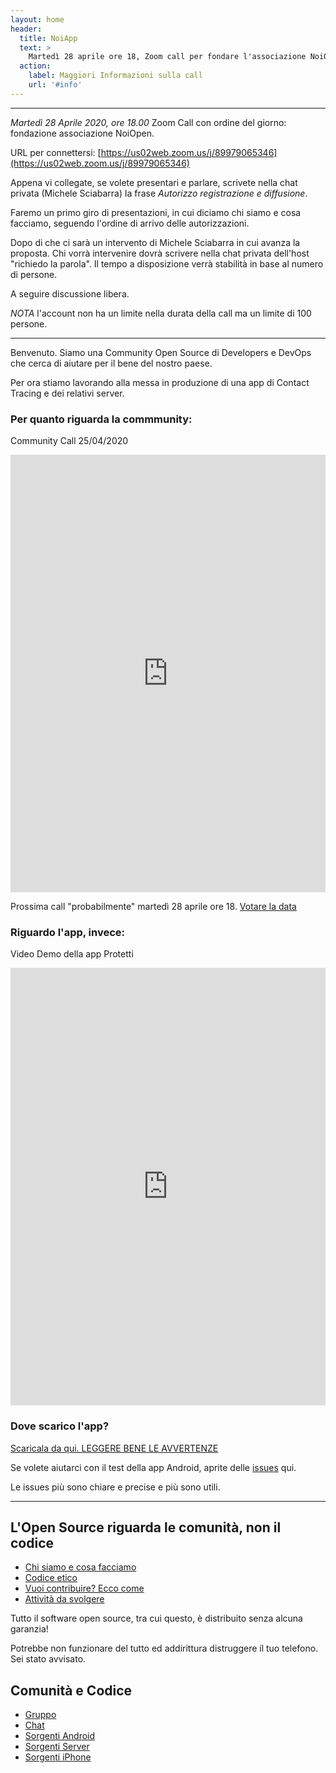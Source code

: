 ```yaml
---
layout: home
header:
  title: NoiApp
  text: >
    Martedì 28 aprile ore 18, Zoom call per fondare l'associazione NoiOpen
  action:
    label: Maggiori Informazioni sulla call
    url: '#info'
---
```


<a name="info">
  
---

*Martedì 28 Aprile 2020, ore 18.00* Zoom Call con ordine del giorno: fondazione associazione NoiOpen.

URL per connettersi: [https://us02web.zoom.us/j/89979065346](https://us02web.zoom.us/j/89979065346) 

Appena vi collegate, se volete presentari e parlare, scrivete nella chat privata (Michele Sciabarra) la frase *Autorizzo registrazione e diffusione*.

Faremo un primo giro di presentazioni, in cui diciamo chi siamo e cosa facciamo, seguendo l'ordine di arrivo delle autorizzazioni. 

Dopo di che ci sarà un intervento di Michele Sciabarra in cui avanza la proposta. Chi vorrà intervenire dovrà scrivere nella chat privata dell'host "richiedo la parola". Il tempo a disposizione verrà stabilità in base al numero di persone.

A seguire discussione libera.

*NOTA* l'account non ha un limite nella durata della call ma un limite di 100 persone. 


---

Benvenuto. Siamo una Community Open Source di Developers e DevOps  che cerca di aiutare per il bene del nostro paese. 
  
Per ora stiamo lavorando alla messa in produzione di una app di Contact Tracing e dei relativi server.
  
### Per quanto riguarda la commmunity:

Community Call 25/04/2020

<iframe width="100%" height="700px" src="https://www.youtube.com/embed/5mNIAq5bYpo" frameborder="0" allow="accelerometer; autoplay; encrypted-media; gyroscope; picture-in-picture" allowfullscreen></iframe>

Prossima call "probabilmente" martedì 28 aprile ore 18. [Votare la data](https://groups.google.com/forum/#!topic/noiapp/4ChLn547Hsk)

### Riguardo l'app, invece:

Video Demo della app Protetti

<iframe width="100%" height="700px" src="https://www.youtube.com/embed/dPB7uXrVibc" frameborder="0" allow="accelerometer; autoplay; encrypted-media; gyroscope; picture-in-picture" allowfullscreen></iframe>

### Dove scarico l'app? 

[Scaricala da qui. LEGGERE BENE LE AVVERTENZE](https://github.com/noiapp/noi-app-android/releases/tag/0.2.0) 

Se volete aiutarci con il test della app Android, aprite delle [issues](https://github.com/noiapp/noi-app-android/issues) qui.

Le issues più sono chiare e precise e più sono utili.

---

## L'Open Source riguarda le comunità, non il codice

- [Chi siamo e cosa facciamo](about.md)
- [Codice etico](conduct.md)
- [Vuoi contribuire? Ecco come](helpus.md)
- [Attività da svolgere](https://github.com/noiapp/project)

Tutto il software open source, tra cui questo, è distribuito senza alcuna garanzia! 

Potrebbe non funzionare del tutto ed addirittura distruggere il tuo telefono. Sei stato avvisato.

## Comunità e Codice

- [Gruppo](https://groups.google.com/forum/#!forum/noiapp)
- [Chat](https://join.slack.com/t/noiapp/shared_invite/zt-dzdakd34-KvCn3HMlebqTH4ewlGamhg)
- [Sorgenti Android](https://github.com/noiapp/noi-app-android)
- [Sorgenti Server](https://github.com/noiapp/noiapp-backend)
- [Sorgenti iPhone](https://github.com/noiapp/noi-app-ios)

